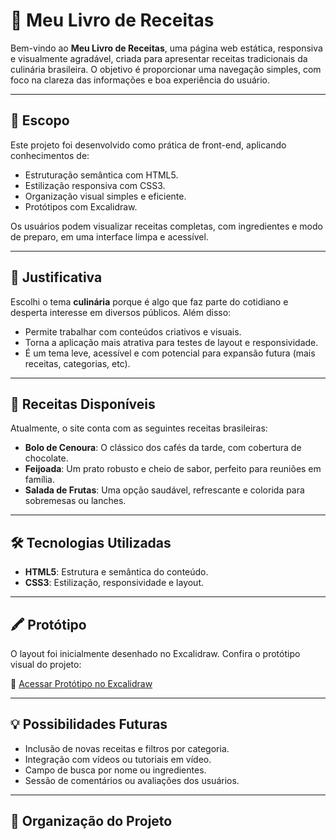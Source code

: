 # 📖 Meu Livro de Receitas

Bem-vindo ao **Meu Livro de Receitas**, uma página web estática, responsiva e visualmente agradável, criada para apresentar receitas tradicionais da culinária brasileira. O objetivo é proporcionar uma navegação simples, com foco na clareza das informações e boa experiência do usuário.

---

## 📌 Escopo

Este projeto foi desenvolvido como prática de front-end, aplicando conhecimentos de:

- Estruturação semântica com HTML5.
- Estilização responsiva com CSS3.
- Organização visual simples e eficiente.
- Protótipos com Excalidraw.

Os usuários podem visualizar receitas completas, com ingredientes e modo de preparo, em uma interface limpa e acessível.

---

## 🎯 Justificativa

Escolhi o tema **culinária** porque é algo que faz parte do cotidiano e desperta interesse em diversos públicos. Além disso:

- Permite trabalhar com conteúdos criativos e visuais.
- Torna a aplicação mais atrativa para testes de layout e responsividade.
- É um tema leve, acessível e com potencial para expansão futura (mais receitas, categorias, etc).

---

## 🍲 Receitas Disponíveis

Atualmente, o site conta com as seguintes receitas brasileiras:

- **Bolo de Cenoura**: O clássico dos cafés da tarde, com cobertura de chocolate.
- **Feijoada**: Um prato robusto e cheio de sabor, perfeito para reuniões em família.
- **Salada de Frutas**: Uma opção saudável, refrescante e colorida para sobremesas ou lanches.

---

## 🛠️ Tecnologias Utilizadas

- **HTML5**: Estrutura e semântica do conteúdo.
- **CSS3**: Estilização, responsividade e layout.

---

## 🖍️ Protótipo

O layout foi inicialmente desenhado no Excalidraw. Confira o protótipo visual do projeto:

🔗 [Acessar Protótipo no Excalidraw](https://excalidraw.com/#json=fdeAFpRug1WGOcc598qWL,qWEbKXK6h-A0A-k2LOcgWQ)

---

## 💡 Possibilidades Futuras

- Inclusão de novas receitas e filtros por categoria.
- Integração com vídeos ou tutoriais em vídeo.
- Campo de busca por nome ou ingredientes.
- Sessão de comentários ou avaliações dos usuários.

---

## 📁 Organização do Projeto

